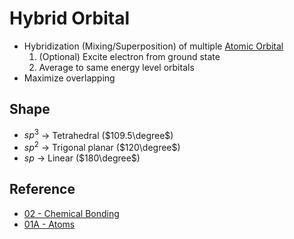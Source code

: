 # Hybrid Orbital

* Hybridization (Mixing/Superposition) of multiple [Atomic Orbital](../../../../Atomic%20Theory/Atomic%20Orbital.md)
  1. (Optional) Excite electron from ground state
  1. Average to same energy level orbitals
* Maximize overlapping

## Shape

* $sp^3$ → Tetrahedral ($109.5\degree$)
* $sp^2$ → Trigonal planar ($120\degree$)
* $sp$ → Linear ($180\degree$)

## Reference

* [02 - Chemical Bonding](../../../../../../../../00%20-%20Summary/SCCH105%20-%20General%20Chemistry/02%20-%20Chemical%20Bonding.md)
* [01A - Atoms](../../../../../../../../00%20-%20Summary/SCCH134%20-%20Organic%20Chemistry%20for%20Medical%20Science/01A%20-%20Atoms.md)
